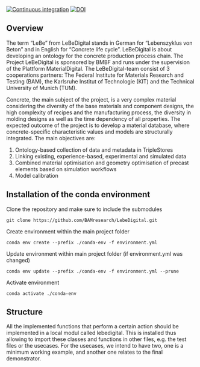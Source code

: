 [![Continuous integration](https://github.com/BAMresearch/LebeDigital/actions/workflows/lebedigital.yml/badge.svg)](https://github.com/BAMresearch/LebeDigital/actions)
[![DOI](https://zenodo.org/badge/311899936.svg)](https://zenodo.org/badge/latestdoi/311899936)


## Overview
The term “LeBe” from LeBeDigital stands in German for “Lebenszyklus von Beton” and in English for “Concrete life cycle”. LeBeDigital is about developing an ontology for the concrete production process chain. The Project LeBeDigital is sponsored by BMBF and runs under the supervision of the Plattform MaterialDigital. The LeBeDigital-team consist of 3 cooperations partners: The Federal Institute for Materials Research and Testing (BAM), the Karlsruhe Institut of Technologie (KIT) and the Technical University of Munich (TUM).

Concrete, the main subject of the project, is a very complex material considering the diversity of the base materials and component designs, the high complexity of recipes and the manufacturing process, the diversity in molding designs as well as the time dependency of all properties.
The expected outcome of the project is to develop a material database, where concrete-specific characteristic values and models are structurally integrated. The main objectives are:

1. Ontology-based collection of data and metadata in TripleStores
2. Linking existing, experience-based, experimental and simulated data
3. Combined material optimisation and geometry optimisation of precast elements based on simulation workflows
4. Model calibration

## Installation of the conda environment
Clone the repository and make sure to include the submodules
```
git clone https://github.com/BAMresearch/LebeDigital.git
```

Create environment within the main project folder
```
conda env create --prefix ./conda-env -f environment.yml 
```

Update environment within main project folder (if environment.yml was changed)
```
conda env update --prefix ./conda-env -f environment.yml --prune
```

Activate environment
```
conda activate ./conda-env
```

## Structure
All the implemented functions that perform a certain action should be 
implemented in a local modul called lebedigital. This is installed thus 
allowing to import these classes and functions in other files, e.g. the test 
files or the usecases. For the usecases, we intend to have two, one is a 
minimum working example, and another one relates to the final demonstrator. 
